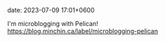 date: 2023-07-09 17:01+0600

I'm microblogging with Pelican!
<https://blog.minchin.ca/label/microblogging-pelican>
